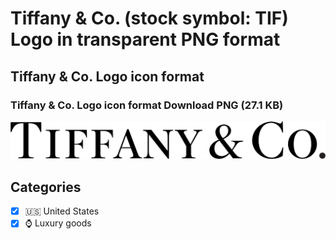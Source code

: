 # Tiffany & Co. (stock symbol: TIF) Logo in transparent PNG format

## Tiffany & Co. Logo icon format

### Tiffany & Co. Logo icon format Download PNG (27.1 KB)

![Tiffany & Co. Logo icon format Download PNG (27.1 KB)](/img/orig/TIF-e9ff8c41.png)



## Categories
- [x] 🇺🇸 United States
- [x] ⌚ Luxury goods

